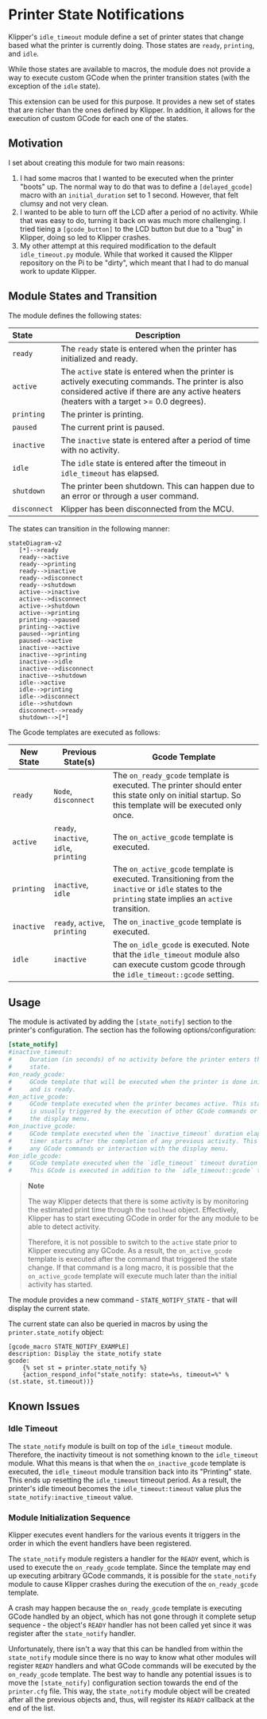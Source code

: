 # Printer State Notifications
Klipper's `idle_timeout` module define a set of printer states that change based
what the printer is currently doing. Those states are `ready`, `printing`, and
`idle`.

While those states are available to macros, the module does not provide a way to
execute custom GCode when the printer transition states (with the exception of
the `idle` state).

This extension can be used for this purpose. It provides a new set of states that
are richer than the ones defined by Klipper. In addition, it allows for the
execution of custom GCode for each one of the states.

## Motivation
I set about creating this module for two main reasons:
1. I had some macros that I wanted to be executed when the printer "boots" up.
The normal way to do that was to define a `[delayed_gcode]` macro with an
`initial_duration` set to 1 second. However, that felt clumsy and not very clean.
2. I wanted to be able to turn off the LCD after a period of no activity. While
that was easy to do, turning it back on was much more challenging. I tried tieing
a `[gcode_button]` to the LCD button but due to a "bug" in Klipper, doing so led
to Klipper crashes.
3. My other attempt at this required modification to the default `idle_timeout.py`
module. While that worked it caused the Klipper repository on the Pi to be "dirty",
which meant that I had to do manual work to update Klipper.

## Module States and Transition
The module defines the following states:

| State | Description |
| :- | -- |
| `ready` | The `ready` state is entered when the printer has initialized and ready. |
| `active` | The `active` state is entered when the printer is actively executing commands. The printer is also considered active if there are any active heaters (heaters with a target >= 0.0 degrees). |
| `printing` | The printer is printing. |
| `paused` | The current print is paused. |
| `inactive` | The `inactive` state is entered after a period of time with no activity. |
| `idle` | The `idle` state is entered after the timeout in `idle_timeout` has elapsed. |
| `shutdown` | The printer been shutdown. This can happen due to an error or through a user command. |
| `disconnect` | Klipper has been disconnected from the MCU. |

The states can transition in the following manner:

```mermaid
stateDiagram-v2
   [*]-->ready
   ready-->active
   ready-->printing
   ready-->inactive
   ready-->disconnect
   ready-->shutdown
   active-->inactive
   active-->disconnect
   active-->shutdown
   active-->printing
   printing-->paused
   printing-->active
   paused-->printing
   paused-->active
   inactive-->active
   inactive-->printing
   inactive-->idle
   inactive-->disconnect
   inactive-->shutdown
   idle-->active
   idle-->printing
   idle-->disconnect
   idle-->shutdown
   disconnect-->ready
   shutdown-->[*]
```

The Gcode templates are executed as follows:

| New State | Previous State(s) | Gcode Template |
| -- | -- | -- |
| `ready` | `Node`, `disconnect` | The `on_ready_gcode` template is executed. The printer should enter this state only on initial startup. So this template will be executed only once.|
| `active` | `ready`, `inactive`, `idle`, `printing` | The `on_active_gcode` template is executed. |
| `printing` | `inactive`, `idle` | The `on_active_gcode` template is executed. Transitioning from the `inactive` or `idle` states to the `printing` state implies an `active` transition. |
| `inactive` | `ready`, `active`, `printing` | The `on_inactive_gcode` template is executed. |
| `idle` | `inactive` | The `on_idle_gcode` is executed. Note that the `idle_timeout` module also can execute custom gcode through the `idle_timeout::gcode` setting. |

## Usage
The module is activated by adding the `[state_notify]` section to the printer's
configuration. The section has the following options/configuration:

```ini
[state_notify]
#inactive_timeout:
#     Duration (in seconds) of no activity before the printer enters the `inactive`
#     state.
#on_ready_gcode:
#     GCode template that will be executed when the printer is done initializing
#     and is ready.
#on_active_gcode:
#     GCode template executed when the printer becomes active. This state switch
#     is usually triggered by the execution of other GCode commands or usage of
#     the display menu.
#on_inactive_gcode:
#     GCode template executed when the `inactive_timeout` duration elapses. The
#     timer starts after the completion of any previous activity. This includes
#     any GCode commands or interaction with the display menu.
#on_idle_gcode:
#     GCode template executed when the `idle_timeout` timeout duration elapses.
#     This GCode is executed in addition to the `idle_timeout::gcode` template.
```

> **Note**
>
> The way Klipper detects that there is some activity is by monitoring the
> estimated print time through the `toolhead` object. Effectively, Klipper has
> to start executing GCode in order for the any module to be able to detect
> activity.
>
> Therefore, it is not possible to switch to the `active` state prior to Klipper
> executing any GCode. As a result, the `on_active_gcode` template is executed
> after the command that triggered the state change. If that command is a long
> macro, it is possible that the `on_active_gcode` template will execute much
> later than the initial activity has started.

The module provides a new command - `STATE_NOTIFY_STATE` - that will display the
current state.

The current state can also be queried in macros by using the `printer.state_notify`
object:

```gcode
[gcode_macro STATE_NOTIFY_EXAMPLE]
description: Display the state_notify state
gcode:
    {% set st = printer.state_notify %}
    {action_respond_info("state_notify: state=%s, timeout=%" % (st.state, st.timeout))}
```

## Known Issues
### Idle Timeout 
The `state_notify` module is built on top of the `idle_timeout` module. Therefore, the
inactivity timeout is not something known to the `idle_timeout` module. What this means is
that when the `on_inactive_gcode` template is executed, the `idle_timeout` module transition
back into its "Printing" state. This ends up resetting the `idle_timeout` timeout period. As
a result, the printer's idle timeout becomes the `idle_timeout:timeout` value plus the
`state_notify:inactive_timeout` value.

### Module Initialization Sequence
Klipper executes event handlers for the various events it triggers in the order in which the
event handlers have been registered.

The `state_notify` module registers a handler for the `READY` event, which is used to execute
the `on_ready_gcode` template. Since the template may end up executing arbitrary GCode
commands, it is possible for the `state_notify` module to cause Klipper crashes during the
execution of the `on_ready_gcode` template.

A crash may happen because the `on_ready_gcode` template is executing GCode handled by an
object, which has not gone through it complete setup sequence - the object's `READY` handler
has not been called yet since it was register after the `state_notify` handler.

Unfortunately, there isn't a way that this can be handled from within the `state_notify`
module since there is no way to know what other modules will register `READY` handlers and
what GCode commands will be executed by the `on_ready_gcode` template. The best way to
handle any potential issues is to move the `[state_notify]` configuration section towards
the end of the `printer.cfg` file. This way, the `state_notify` module object will be
created after all the previous objects and, thus, will register its `READY` callback at
the end of the list.